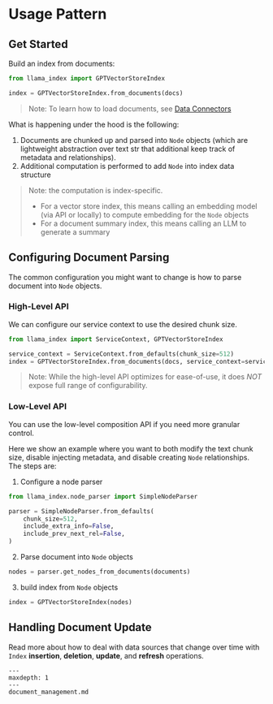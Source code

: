 # Usage Pattern

## Get Started
Build an index from documents:
```python
from llama_index import GPTVectorStoreIndex

index = GPTVectorStoreIndex.from_documents(docs)
```

> Note: To learn how to load documents, see [Data Connectors](/how_to/connector/root.md)

What is happening under the hood is the following:
1. Documents are chunked up and parsed into `Node` objects (which are lightweight abstraction over text str that additional keep track of metadata and relationships).
2. Additional computation is performed to add `Node` into index data structure
> Note: the computation is index-specific. 
> * For a vector store index, this means calling an embedding model (via API or locally) to compute embedding for the `Node` objects
> * For a document summary index, this means calling an LLM to generate a summary

## Configuring Document Parsing
The common configuration you might want to change is how to parse document into `Node` objects.

### High-Level API
We can configure our service context to use the desired chunk size.
```python
from llama_index import ServiceContext, GPTVectorStoreIndex

service_context = ServiceContext.from_defaults(chunk_size=512)
index = GPTVectorStoreIndex.from_documents(docs, service_context=service_context)
```

> Note: While the high-level API optimizes for ease-of-use, it does *NOT* expose full range of configurability.  

### Low-Level API
You can use the low-level composition API if you need more granular control.

Here we show an example where you want to both modify the text chunk size, disable injecting metadata, and disable creating `Node` relationships.  
The steps are:
1. Configure a node parser
```python
from llama_index.node_parser import SimpleNodeParser

parser = SimpleNodeParser.from_defaults(
    chunk_size=512, 
    include_extra_info=False,
    include_prev_next_rel=False,
)
```
2. Parse document into `Node` objects

```python
nodes = parser.get_nodes_from_documents(documents)
```
3. build index from `Node` objects
```python
index = GPTVectorStoreIndex(nodes)
```


## Handling Document Update
Read more about how to deal with data sources that change over time with `Index` **insertion**, **deletion**, **update**, and **refresh** operations.
```{toctree}
---
maxdepth: 1
---
document_management.md
```